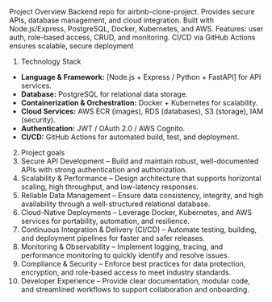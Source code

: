 Project Overview
Backend repo for airbnb-clone-project. Provides secure APIs, database management, and cloud integration. Built with Node.js/Express, PostgreSQL, Docker, Kubernetes, and AWS. Features: user auth, role-based access, CRUD, and monitoring. CI/CD via GitHub Actions ensures scalable, secure deployment
 
1. Technology Stack
- **Language & Framework:** [Node.js + Express / Python + FastAPI] for API services.  
- **Database:** PostgreSQL for relational data storage.  
- **Containerization & Orchestration:** Docker + Kubernetes for scalability.  
- **Cloud Services:** AWS ECR (images), RDS (databases), S3 (storage), IAM (security).  
- **Authentication:** JWT / OAuth 2.0 / AWS Cognito.  
- **CI/CD:** GitHub Actions for automated build, test, and deployment.

2. Project goals
1.  Secure API Development – Build and maintain robust, well-documented APIs with strong authentication and authorization.
2.	Scalability & Performance – Design architecture that supports horizontal scaling, high throughput, and low-latency responses.
3.	Reliable Data Management – Ensure data consistency, integrity, and high availability through a well-structured relational database.
4.	Cloud-Native Deployments – Leverage Docker, Kubernetes, and AWS services for portability, automation, and resilience.
5.	Continuous Integration & Delivery (CI/CD) – Automate testing, building, and deployment pipelines for faster and safer releases.
6.	Monitoring & Observability – Implement logging, tracing, and performance monitoring to quickly identify and resolve issues.
7.	Compliance & Security – Enforce best practices for data protection, encryption, and role-based access to meet industry standards.
8.	Developer Experience – Provide clear documentation, modular code, and streamlined workflows to support collaboration and onboarding.

